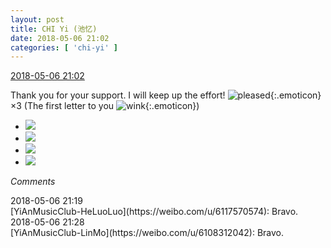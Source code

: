 ```yaml
---
layout: post
title: CHI Yi (池忆)
date: 2018-05-06 21:02
categories: [ 'chi-yi' ]
---
```


<div class="weibo-info">
  <a href="https://weibo.com/6117581836/GfqWNFEr6">2018-05-06 21:02</a>
</div>

Thank you for your support. I will keep up the effort! ![pleased](https://img.t.sinajs.cn/t4/appstyle/expression/ext/normal/33/2018new_xixi_org.png){:.emoticon}×3 (The first letter to you ![wink](https://img.t.sinajs.cn/t4/appstyle/expression/ext/normal/43/2018new_jiyan_org.png){:.emoticon})

<!-- more -->

<ul class="weibo-pic-list-2">
  <li class="weibo-pic">
    <a href="//wx2.sinaimg.cn/mw690/006G0KuMgy1fr1x4r8ulkj31sg1sgkjl.jpg"><img src="//wx2.sinaimg.cn/thumb150/006G0KuMgy1fr1x4r8ulkj31sg1sgkjl.jpg"/></a>
  </li>
  <li class="weibo-pic">
    <a href="//wx1.sinaimg.cn/mw690/006G0KuMgy1fr1x4w9adhj31kw21a1kx.jpg"><img src="//wx1.sinaimg.cn/thumb150/006G0KuMgy1fr1x4w9adhj31kw21a1kx.jpg"/></a>
  </li>
  <li class="weibo-pic">
    <a href="//wx2.sinaimg.cn/mw690/006G0KuMgy1fr1x54n2mzj31sg1sgnpd.jpg"><img src="//wx2.sinaimg.cn/thumb150/006G0KuMgy1fr1x54n2mzj31sg1sgnpd.jpg"/></a>
  </li>
  <li class="weibo-pic">
    <a href="//wx3.sinaimg.cn/mw690/006G0KuMgy1fr1x5d78p3j31sg1sgnpd.jpg"><img src="//wx3.sinaimg.cn/thumb150/006G0KuMgy1fr1x5d78p3j31sg1sgnpd.jpg"/></a>
  </li>
</ul>

*Comments*

<div class="weibo-info">2018-05-06 21:19</div>
[YiAnMusicClub-HeLuoLuo](https://weibo.com/u/6117570574): Bravo.

<div class="weibo-info">2018-05-06 21:28</div>
[YiAnMusicClub-LinMo](https://weibo.com/u/6108312042): Bravo.
